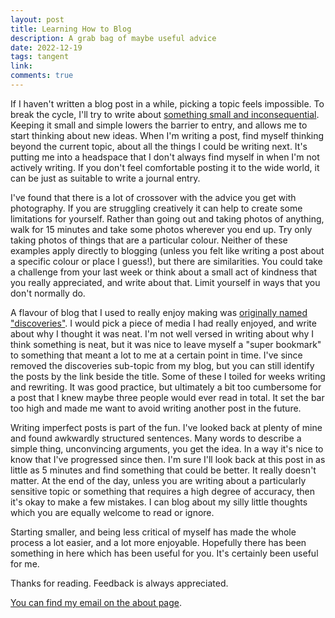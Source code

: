 ```yaml
---
layout: post
title: Learning How to Blog
description: A grab bag of maybe useful advice
date: 2022-12-19
tags: tangent 
link: 
comments: true
---
```


If I haven't written a blog post in a while, picking a topic feels impossible. To break the cycle, I'll try to write about [something small and inconsequential](/tags/tagents). Keeping it small and simple lowers the barrier to entry, and allows me to start thinking about new ideas. When I'm writing a post, find myself thinking beyond the current topic, about all the things I could be writing next. It's putting me into a headspace that I don't always find myself in when I'm not actively writing. If you don't feel comfortable posting it to the wide world, it can be just as suitable to write a journal entry.

I've found that there is a lot of crossover with the advice you get with photography. If you are struggling creatively it can help to create some limitations for yourself. Rather than going out and taking photos of anything, walk for 15 minutes and take some photos wherever you end up. Try only taking photos of things that are a particular colour. Neither of these examples apply directly to blogging (unless you felt like writing a post about a specific colour or place I guess!), but there are similarities. You could take a challenge from your last week or think about a small act of kindness that you really appreciated, and write about that. Limit yourself in ways that you don't normally do.

A flavour of blog that I used to really enjoy making was [originally named "discoveries"](/tags/discoveries). I would pick a piece of media I had really enjoyed, and write about why I thought it was neat. I'm not well versed in writing about why I think something is neat, but it was nice to leave myself a "super bookmark" to something that meant a lot to me at a certain point in time. I've since removed the discoveries sub-topic from my blog, but you can still identify the posts by the link beside the title. Some of these I toiled for weeks writing and rewriting. It was good practice, but ultimately a bit too cumbersome for a post that I knew maybe three people would ever read in total. It set the bar too high and made me want to avoid writing another post in the future.

Writing imperfect posts is part of the fun. I've looked back at plenty of mine and found awkwardly structured sentences. Many words to describe a simple thing, unconvincing arguments, you get the idea. In a way it's nice to know that I've progressed since then. I'm sure I'll look back at this post in as little as 5 minutes and find something that could be better. It really doesn't matter. At the end of the day, unless you are writing about a particularly sensitive topic or something that requires a high degree of accuracy, then it's okay to make a few mistakes. I can blog about my silly little thoughts which you are equally welcome to read or ignore.

Starting smaller, and being less critical of myself has made the whole process a lot easier, and a lot more enjoyable. Hopefully there has been something in here which has been useful for you. It's certainly been useful for me.

Thanks for reading. Feedback is always appreciated.

[You can find my email on the about page](/about).